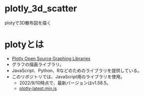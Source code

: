 # plotly_3d_scatter
plotyで3D散布図を描く

# plotyとは
- [Plotly Open Source Graphing Libraries](https://plotly.com/graphing-libraries/)
- グラフの描画ライブラリ。
- JavaScript、Python、Rなどのためのライブラリを提供している。
- このリポジトリでは、JavaScript用のライブラリを使用。
  - 2022/9/10時点で、最新バージョンはv1.58.5。
  - [plotly-latest.min.js](https://cdn.plot.ly/plotly-latest.min.js)

